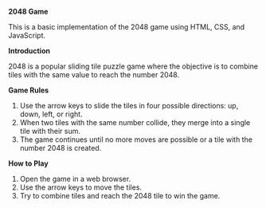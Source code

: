 **2048 Game**

This is a basic implementation of the 2048 game using HTML, CSS, and JavaScript.

**Introduction**

2048 is a popular sliding tile puzzle game where the objective is to combine tiles with the same value to reach the number 2048.

**Game Rules**
1. Use the arrow keys to slide the tiles in four possible directions: up, down, left, or right.
2. When two tiles with the same number collide, they merge into a single tile with their sum.
3. The game continues until no more moves are possible or a tile with the number 2048 is created.

**How to Play**
1. Open the game in a web browser.
2. Use the arrow keys to move the tiles.
3. Try to combine tiles and reach the 2048 tile to win the game.
